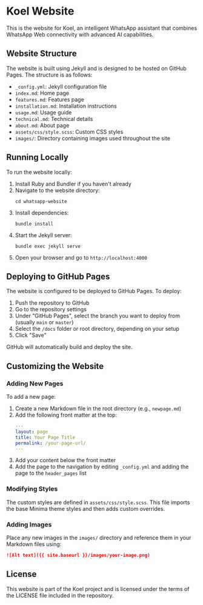 # Koel Website

This is the website for Koel, an intelligent WhatsApp assistant that combines WhatsApp Web connectivity with advanced AI capabilities.

## Website Structure

The website is built using Jekyll and is designed to be hosted on GitHub Pages. The structure is as follows:

- `_config.yml`: Jekyll configuration file
- `index.md`: Home page
- `features.md`: Features page
- `installation.md`: Installation instructions
- `usage.md`: Usage guide
- `technical.md`: Technical details
- `about.md`: About page
- `assets/css/style.scss`: Custom CSS styles
- `images/`: Directory containing images used throughout the site

## Running Locally

To run the website locally:

1. Install Ruby and Bundler if you haven't already
2. Navigate to the website directory:
   ```
   cd whatsapp-website
   ```
3. Install dependencies:
   ```
   bundle install
   ```
4. Start the Jekyll server:
   ```
   bundle exec jekyll serve
   ```
5. Open your browser and go to `http://localhost:4000`

## Deploying to GitHub Pages

The website is configured to be deployed to GitHub Pages. To deploy:

1. Push the repository to GitHub
2. Go to the repository settings
3. Under "GitHub Pages", select the branch you want to deploy from (usually `main` or `master`)
4. Select the `/docs` folder or root directory, depending on your setup
5. Click "Save"

GitHub will automatically build and deploy the site.

## Customizing the Website

### Adding New Pages

To add a new page:

1. Create a new Markdown file in the root directory (e.g., `newpage.md`)
2. Add the following front matter at the top:
   ```yaml
   ---
   layout: page
   title: Your Page Title
   permalink: /your-page-url/
   ---
   ```
3. Add your content below the front matter
4. Add the page to the navigation by editing `_config.yml` and adding the page to the `header_pages` list

### Modifying Styles

The custom styles are defined in `assets/css/style.scss`. This file imports the base Minima theme styles and then adds custom overrides.

### Adding Images

Place any new images in the `images/` directory and reference them in your Markdown files using:

```markdown
![Alt text]({{ site.baseurl }}/images/your-image.png)
```

## License

This website is part of the Koel project and is licensed under the terms of the LICENSE file included in the repository.